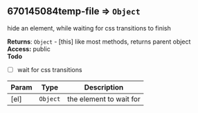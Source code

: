 <a name="module_670145084temp-file"></a>
## 670145084temp-file ⇒ <code>Object</code>
hide an element, while waiting for css transitions to finish

**Returns**: <code>Object</code> - [this] like most methods, returns parent object  
**Access:** public  
**Todo**

- [ ] wait for css transitions


| Param | Type | Description |
| --- | --- | --- |
| [el] | <code>Object</code> | the element to wait for |

